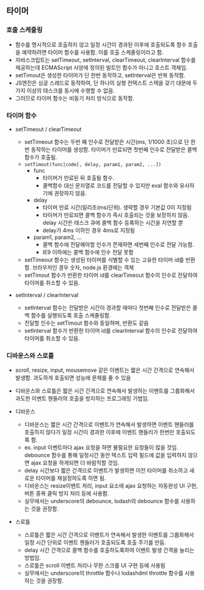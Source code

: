 ## 타이머

### 호출 스케줄링

- 함수를 명시적으로 호출하지 않고 일정 시간이 경과된 이후에 호출되도록 함수 호출을 예약하려면 타이머 함수를 사용함. 이를 호출 스케줄링이라고 함.
- 자바스크립트는 setTimeout, setInterval, clearTimeout, clearInterval 함수를 제공하는데 ECMAScript 사양에 정의된 빌트인 함수가 아니고 호스트 객체임.
- setTimout은 생성한 타이머가 단 한번 동작하고, setInterval은 반복 동작함.
- JS엔진은 싱글 스레드로 동작하여, 단 하나의 실행 컨텍스트 스택을 갖기 대문에 두 가지 이상의 태스크를 동시에 수행할 수 없음.
- 그러므로 타이머 함수는 비동기 처리 방식으로 동작함.

### 타이머 함수

- setTimeout / clearTimeout

  - setTimeout 함수는 두번 째 인수로 전달받은 시간(ms, 1/1000 초)으로 단 한번 동작하는 타이머를 생성함. 타이머가 만료되면 첫번째 인수로 전달받은 콜백 함수가 호출됨.
  - `setTimout(func|code[, delay, param1, param2, ...])`
    - func
      - 타이머가 만료된 뒤 호출될 함수.
      - 콜백함수 대신 문자열로 코드를 전달할 수 있지만 eval 함수와 유사하기에 권장하지 않음.
    - delay
      - 타이머 만료 시간(밀리초(ms)단위). 생략할 경우 기본값 0이 지정됨
      - 타이머가 만료되면 콜백 함수가 즉시 호출되는 것을 보장하지 않음. delay 시간은 태스크 큐에 콜백 함수 등록하는 시간을 지연할 뿐
      - delay가 4ms 이하인 경우 4ms로 지정됨
    - param1, param2, ...
      - 콜백 함수에 전달해야할 인수가 쫀재하면 세번째 인수로 전달 가능함.
      - IE9 이하에는 콜백 함수에 인수 전달 못함
  - setTimeout 함수는 생성된 타이머를 식별할 수 있는 고유한 타이머 id를 반환함. 브라우저인 경우 숫자, node.js 환경에는 객체
  - setTimout 함수가 반환한 타이머 id를 clearTimeout 함수의 인수로 전달하여 타이머를 취소할 수 있음.

- setInterval / clearInterval

  - setInterval 함수는 전달받은 시간이 경과할 때마다 첫번째 인수로 전달받은 콜백 함수를 실행되도록 호출 스케줄링함.
  - 전달할 인수는 setTimout 함수와 동일하며, 반환도 같음
  - setInterval 함수가 반환한 타이머 id를 clearInterval 함수의 인수로 전달하여 타이머를 취소할 수 있음.

### 디바운스와 스로틀

- scroll, resize, input, mousemove 같은 이벤트는 짧은 시간 간격으로 연속해서 발생함. 과도하게 호출되면 성능에 문제를 줄 수 있음
- 디바운스와 스로틀은 짧은 시간 간격으로 연속해서 발생하는 이벤트를 그룹화해서 과도한 이벤트 핸들러의 호출을 방지하는 프로그래밍 기법임.

- 디바운스

  - 디바운스는 짧은 시간 간격으로 이벤트가 연속해서 발생하면 이벤트 핸들러를 호출하지 않다가 일정 시간이 경과한 이후에 이벤트 핸들러가 한번만 호출되도록 함.
  - ex. input 이벤트마다 ajax 요청을 하면 불필요한 요청들이 많을 것임. debounce 함수를 통해 일정시간 동안 텍스트 입력 필드에 값을 입력하지 않으면 ajax 요청을 하게되면 더 바람직할 것임.
  - delay 시간보다 짧은 간격으로 이벤트가 발생하면 이전 타이머를 취소하고 새로운 타이머를 재설정하도록 하면 됨.
  - 디바운스는 resize이벤트 처리, input 요소에 ajax 요청하는 자동완성 UI 구현, 버튼 중복 클릭 방지 처리 등에 사용함.
  - 실무에서는 underscore의 debounce, lodash의 debounce 함수를 사용하는 것을 권장함.

- 스로틀

  - 스로틀은 짧은 시간 간격으로 이벤트가 연속해서 발생한 이벤트를 그룹화해서 일정 시간 단위로 이벤트 핸들러가 호출되도록 호출 주기를 만듬.
  - delay 시간 간격으로 콜백 함수를 호출하도록하여 이벤트 발생 간격을 늘리는 방법임.
  - 스로틀은 scroll 이벤트 처리나 무한 스크롤 UI 구현 등에 사용됨
  - 실무에서는 underscore의 throttle 함수나 lodashdml throttle 함수를 사용하는 것을 권장함.
